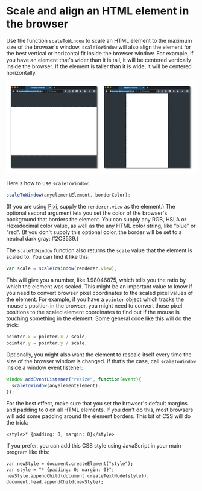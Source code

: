 Scale and align an HTML element in the browser
===============================================
Use the function `scaleToWindow` to scale an HTML element to
the maximum size of the browser's window. `scaleToWindow` will also align the element for the best vertical or horizontal fit inside the browser window. For example, if you have an element that's wider than it is tall, it will be centered vertically inside the browser. If the element is taller than it is wide, it will be centered horizontally.

![Alignment](screenShot.png)

Here's how to use `scaleToWindow`:
```js
scaleToWindow(anyelementElement, borderColor);
```
(If you are using [Pixi](https://github.com/pixijs/pixi.js), supply the `renderer.view` as the element.)
The optional second argument lets you set the color of the browser's background that borders the element. You can supply any RGB, HSLA or Hexadecimal color value, as well as the any HTML color string, like “blue” or “red”. (If you don't supply this optional color, the border will be set to a neutral dark gray: #2C3539.)

The `scaleToWindow` function also returns the `scale` value that the
element is scaled to. You can find it like this:
```js
var scale = scaleToWindow(renderer.view);
```
This will give you a number, like 1.98046875, which tells you the
ratio by which the element was scaled. This might be an important value
to know if you need to convert browser pixel coordinates to the scaled
pixel values of the element. For example, if you have a `pointer`
object which tracks the mouse's position in the browser, you might
need to convert those pixel positions to the scaled element coordinates
to find out if the mouse is touching something in the element. Some general code like this will do the trick:
```js
pointer.x = pointer.x / scale;
pointer.y = pointer.y / scale;
```
Optionally, you might also want the element to rescale itself every
time the size of the browser window is changed. If that’s the case,
call `scaleToWindow` inside a window event listener:
```js
window.addEventListener("resize", function(event){ 
  scaleToWindow(anyelementElement);
});
```
For the best effect, make sure that you set the browser's default margins and
padding to `0` on all HTML elements. If you don't do this, most
browsers will add some padding around the element borders.  This bit of CSS will do the
trick:
```
<style>* {padding: 0; margin: 0}</style>
```
If you prefer, you can add this CSS style using JavaScript in your main program
like this:
```
var newStyle = document.createElement("style");
var style = "* {padding: 0; margin: 0}";
newStyle.appendChild(document.createTextNode(style));
document.head.appendChild(newStyle);
```

